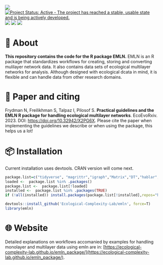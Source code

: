 ![](https://img.shields.io/badge/R--CMD--CHK-Passed-green.svg)  [![Project Status: Active - The project has reached a stable, usable state and is being actively developed.](https://www.repostatus.org/badges/latest/active.svg)](https://www.repostatus.org/#active) ![](https://img.shields.io/badge/devtools%20installation-v1.0-yellow.svg)  [![](https://img.shields.io/badge/lifecycle-stable-brightgreen.svg)](https://lifecycle.r-lib.org/articles/stages.html#stable) [![](https://img.shields.io/badge/doi-10.32942/X2PG6X-orange.svg)](https://doi.org/10.32942/X2PG6X)

# :wave: About
**This repository contains the code for the R package EMLN.** EMLN is an R package that standardizes workflows for creating, storing and converting mulilayer network data. It also contains data sets of ecological multilayer networks for analysis. Although designed with ecological dcata in mind, it is flexible and can handle data from other research domains.

# :page_facing_up: Paper and citing
Frydman N, Freilikhman S, Talpaz I, Pilosof S. **Practical guidelines and the EMLN R package for handling ecological multilayer networks**. EcoEvoRxiv. 2023. DOI: https://doi.org/10.32942/X2PG6X. Please cite the paper when implementing the guidelines we describe or when using the package, this helps us a lot!

# :package: Installation
Current installation uses devtools. CRAN version will come next.

```R
package.list=c("tidyverse", "magrittr","igraph","Matrix","DT","hablar","devtools")
loaded <-  package.list %in% .packages()
package.list <-  package.list[!loaded]
installed <-  package.list %in% .packages(TRUE)
if (!all(installed)) install.packages(package.list[!installed],repos="http://cran.rstudio.com/")

devtools::install_github('Ecological-Complexity-Lab/emln', force=T)
library(emln)
```


# :globe_with_meridians: Website
Detailed explanations on workflows accomanied by examples for handling monolayer and multilayer data using emln are in: [https://ecological-complexity-lab.github.io/emln_package/](https://ecological-complexity-lab.github.io/emln_package/).
